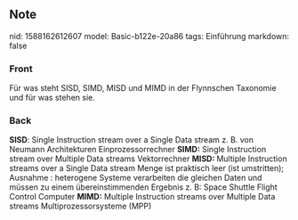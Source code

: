 ## Note
nid: 1588162612607
model: Basic-b122e-20a86
tags: Einführung
markdown: false

### Front
Für was steht SISD, SIMD, MISD und MIMD in der Flynnschen Taxonomie und für was stehen sie.

### Back
<b>SISD</b>: Single Instruction stream over a Single Data stream z. B. von Neumann Architekturen Einprozessorrechner
<b>SIMD:</b> Single Instruction stream over Multiple Data streams
Vektorrechner
<b>MISD: </b>Multiple Instruction streams over a Single Data stream
Menge ist praktisch leer (ist umstritten); Ausnahme : heterogene Systeme verarbeiten die gleichen Daten und müssen zu einem übereinstimmenden Ergebnis z. B: Space Shuttle Flight Control Computer
<b>MIMD:</b> Multiple Instruction streams over Multiple Data streams
Multiprozessorsysteme (MPP)
